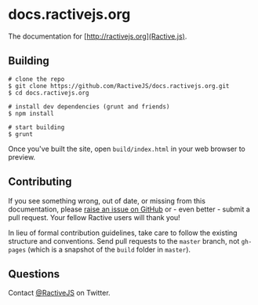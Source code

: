docs.ractivejs.org
==================

The documentation for [http://ractivejs.org](Ractive.js).


Building
--------

```
# clone the repo
$ git clone https://github.com/RactiveJS/docs.ractivejs.org.git
$ cd docs.ractivejs.org

# install dev dependencies (grunt and friends)
$ npm install

# start building
$ grunt
```

Once you've built the site, open `build/index.html` in your web browser to preview.


Contributing
------------

If you see something wrong, out of date, or missing from this documentation, please [raise an issue on GitHub](https://github.com/RactiveJS/docs.ractivejs.org/issues) or - even better - submit a pull request. Your fellow Ractive users will thank you!

In lieu of formal contribution guidelines, take care to follow the existing structure and conventions. Send pull requests to the `master` branch, not `gh-pages` (which is a snapshot of the `build` folder in `master`).


Questions
---------

Contact [@RactiveJS](http://twitter.com/RactiveJS) on Twitter.